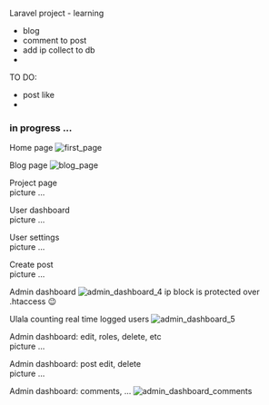 
Laravel project - learning


- blog
- comment to post
- add ip collect to db
-

TO DO:
- post like
-

### in progress ...

Home page
![first_page](https://user-images.githubusercontent.com/46469418/114353450-52edf880-9b6d-11eb-8a44-58c161bfe1a8.png)

Blog page
![blog_page](https://user-images.githubusercontent.com/46469418/114354160-22f32500-9b6e-11eb-9c10-058d08575f78.png)

Project page\
picture ...

User dashboard\
picture ...

User settings\
picture ...

Create post\
picture ...





Admin dashboard
![admin_dashboard_4](https://user-images.githubusercontent.com/46469418/114918740-ba36d180-9e27-11eb-836b-4cbbd250220e.png)
ip block is protected over .htaccess 😉

Ulala counting real time logged users
![admin_dashboard_5](https://user-images.githubusercontent.com/46469418/115039009-5ae0cc00-9ed0-11eb-8ca1-1cea33078093.png)



Admin dashboard: edit, roles, delete, etc\
 picture ...

Admin dashboard: post edit, delete\
picture ...

Admin dashboard: comments, ...
![admin_dashboard_comments](https://user-images.githubusercontent.com/46469418/114666878-16520680-9cff-11eb-912d-166b3f12fa7b.png)
